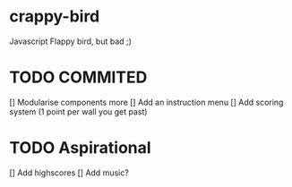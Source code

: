 # crappy-bird
Javascript Flappy bird, but bad ;)



# TODO COMMITED
[] Modularise components more
[] Add an instruction menu
[] Add scoring system (1 point per wall you get past)

# TODO Aspirational
[] Add highscores
[] Add music?
